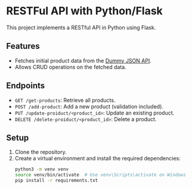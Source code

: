 # RESTFul API with Python/Flask

This project implements a RESTful API in Python using Flask.

## Features

- Fetches initial product data from the [Dummy JSON API](https://dummyjson.com/products).
- Allows CRUD operations on the fetched data.

## Endpoints

- `GET /get-products`: Retrieve all products.
- `POST /add-product`: Add a new product (validation included).
- `PUT /update-proiduct/<product_id>`: Update an existing product.
- `DELETE /delete-proiduct/<product_id>`: Delete a product.

## Setup

1. Clone the repository.
2. Create a virtual environment and install the required dependencies:
   ```bash
   python3 -m venv venv
   source venv/bin/activate  # Use venv\Scripts\activate on Windows
   pip install -r requirements.txt
   ```
